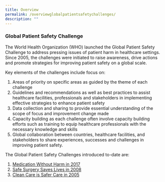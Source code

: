 ```yaml
---
title: Overview
permalink: /overviewglobalpatientsafetychallenges/
description: ""
---
```

### Global Patient Safety Challenge

The World Health Organization (WHO) launched the Global Patient Safety Challenge to address pressing issues of patient harm in healthcare settings. Since 2005, the challenges were initiated to raise awareness, drive actions and promote strategies for improving patient safety on a global scale.

Key elements of the challenges include focus on:
1) Areas of priority on specific areas as guided by the theme of each challenge
2) Guidelines and recommendations as well as best practices to assist healthcare facilities, professionals and stakeholders in implementing effective strategies to enhance patient safety
3) Data collection and sharing to provide essential understanding of the scope of focus and improvement change made
4) Capacity building as each challenge often involve capacity building efforts such as training to equip healthcare professionals with the necessary knowledge and skills
5) Global collaboration between countries, healthcare facilities, and stakeholders to share experiences, successes and challenges in improving patient safety.

The Global Patient Safety Challenges introduced to-date are:

1. [Medication Without Harm in 2017](/medicationwithoutharm/)
2. [Safe Surgery Saves Lives in 2008](/safesurgerysaveslives/)
3. [Clean Care is Safer Care in 2005](/cleancareissafercare/)